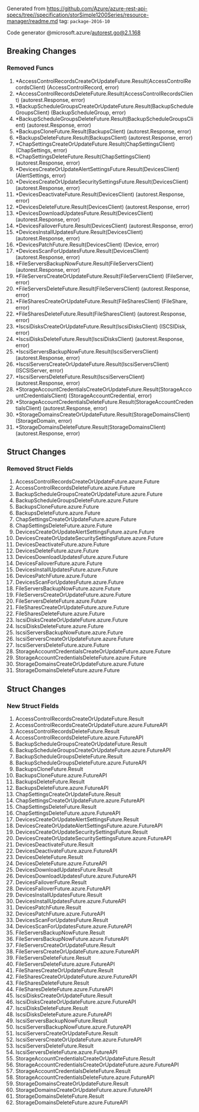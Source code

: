 Generated from https://github.com/Azure/azure-rest-api-specs/tree//specification/storSimple1200Series/resource-manager/readme.md tag: `package-2016-10`

Code generator @microsoft.azure/autorest.go@2.1.168

## Breaking Changes

### Removed Funcs

1. *AccessControlRecordsCreateOrUpdateFuture.Result(AccessControlRecordsClient) (AccessControlRecord, error)
1. *AccessControlRecordsDeleteFuture.Result(AccessControlRecordsClient) (autorest.Response, error)
1. *BackupScheduleGroupsCreateOrUpdateFuture.Result(BackupScheduleGroupsClient) (BackupScheduleGroup, error)
1. *BackupScheduleGroupsDeleteFuture.Result(BackupScheduleGroupsClient) (autorest.Response, error)
1. *BackupsCloneFuture.Result(BackupsClient) (autorest.Response, error)
1. *BackupsDeleteFuture.Result(BackupsClient) (autorest.Response, error)
1. *ChapSettingsCreateOrUpdateFuture.Result(ChapSettingsClient) (ChapSettings, error)
1. *ChapSettingsDeleteFuture.Result(ChapSettingsClient) (autorest.Response, error)
1. *DevicesCreateOrUpdateAlertSettingsFuture.Result(DevicesClient) (AlertSettings, error)
1. *DevicesCreateOrUpdateSecuritySettingsFuture.Result(DevicesClient) (autorest.Response, error)
1. *DevicesDeactivateFuture.Result(DevicesClient) (autorest.Response, error)
1. *DevicesDeleteFuture.Result(DevicesClient) (autorest.Response, error)
1. *DevicesDownloadUpdatesFuture.Result(DevicesClient) (autorest.Response, error)
1. *DevicesFailoverFuture.Result(DevicesClient) (autorest.Response, error)
1. *DevicesInstallUpdatesFuture.Result(DevicesClient) (autorest.Response, error)
1. *DevicesPatchFuture.Result(DevicesClient) (Device, error)
1. *DevicesScanForUpdatesFuture.Result(DevicesClient) (autorest.Response, error)
1. *FileServersBackupNowFuture.Result(FileServersClient) (autorest.Response, error)
1. *FileServersCreateOrUpdateFuture.Result(FileServersClient) (FileServer, error)
1. *FileServersDeleteFuture.Result(FileServersClient) (autorest.Response, error)
1. *FileSharesCreateOrUpdateFuture.Result(FileSharesClient) (FileShare, error)
1. *FileSharesDeleteFuture.Result(FileSharesClient) (autorest.Response, error)
1. *IscsiDisksCreateOrUpdateFuture.Result(IscsiDisksClient) (ISCSIDisk, error)
1. *IscsiDisksDeleteFuture.Result(IscsiDisksClient) (autorest.Response, error)
1. *IscsiServersBackupNowFuture.Result(IscsiServersClient) (autorest.Response, error)
1. *IscsiServersCreateOrUpdateFuture.Result(IscsiServersClient) (ISCSIServer, error)
1. *IscsiServersDeleteFuture.Result(IscsiServersClient) (autorest.Response, error)
1. *StorageAccountCredentialsCreateOrUpdateFuture.Result(StorageAccountCredentialsClient) (StorageAccountCredential, error)
1. *StorageAccountCredentialsDeleteFuture.Result(StorageAccountCredentialsClient) (autorest.Response, error)
1. *StorageDomainsCreateOrUpdateFuture.Result(StorageDomainsClient) (StorageDomain, error)
1. *StorageDomainsDeleteFuture.Result(StorageDomainsClient) (autorest.Response, error)

## Struct Changes

### Removed Struct Fields

1. AccessControlRecordsCreateOrUpdateFuture.azure.Future
1. AccessControlRecordsDeleteFuture.azure.Future
1. BackupScheduleGroupsCreateOrUpdateFuture.azure.Future
1. BackupScheduleGroupsDeleteFuture.azure.Future
1. BackupsCloneFuture.azure.Future
1. BackupsDeleteFuture.azure.Future
1. ChapSettingsCreateOrUpdateFuture.azure.Future
1. ChapSettingsDeleteFuture.azure.Future
1. DevicesCreateOrUpdateAlertSettingsFuture.azure.Future
1. DevicesCreateOrUpdateSecuritySettingsFuture.azure.Future
1. DevicesDeactivateFuture.azure.Future
1. DevicesDeleteFuture.azure.Future
1. DevicesDownloadUpdatesFuture.azure.Future
1. DevicesFailoverFuture.azure.Future
1. DevicesInstallUpdatesFuture.azure.Future
1. DevicesPatchFuture.azure.Future
1. DevicesScanForUpdatesFuture.azure.Future
1. FileServersBackupNowFuture.azure.Future
1. FileServersCreateOrUpdateFuture.azure.Future
1. FileServersDeleteFuture.azure.Future
1. FileSharesCreateOrUpdateFuture.azure.Future
1. FileSharesDeleteFuture.azure.Future
1. IscsiDisksCreateOrUpdateFuture.azure.Future
1. IscsiDisksDeleteFuture.azure.Future
1. IscsiServersBackupNowFuture.azure.Future
1. IscsiServersCreateOrUpdateFuture.azure.Future
1. IscsiServersDeleteFuture.azure.Future
1. StorageAccountCredentialsCreateOrUpdateFuture.azure.Future
1. StorageAccountCredentialsDeleteFuture.azure.Future
1. StorageDomainsCreateOrUpdateFuture.azure.Future
1. StorageDomainsDeleteFuture.azure.Future

## Struct Changes

### New Struct Fields

1. AccessControlRecordsCreateOrUpdateFuture.Result
1. AccessControlRecordsCreateOrUpdateFuture.azure.FutureAPI
1. AccessControlRecordsDeleteFuture.Result
1. AccessControlRecordsDeleteFuture.azure.FutureAPI
1. BackupScheduleGroupsCreateOrUpdateFuture.Result
1. BackupScheduleGroupsCreateOrUpdateFuture.azure.FutureAPI
1. BackupScheduleGroupsDeleteFuture.Result
1. BackupScheduleGroupsDeleteFuture.azure.FutureAPI
1. BackupsCloneFuture.Result
1. BackupsCloneFuture.azure.FutureAPI
1. BackupsDeleteFuture.Result
1. BackupsDeleteFuture.azure.FutureAPI
1. ChapSettingsCreateOrUpdateFuture.Result
1. ChapSettingsCreateOrUpdateFuture.azure.FutureAPI
1. ChapSettingsDeleteFuture.Result
1. ChapSettingsDeleteFuture.azure.FutureAPI
1. DevicesCreateOrUpdateAlertSettingsFuture.Result
1. DevicesCreateOrUpdateAlertSettingsFuture.azure.FutureAPI
1. DevicesCreateOrUpdateSecuritySettingsFuture.Result
1. DevicesCreateOrUpdateSecuritySettingsFuture.azure.FutureAPI
1. DevicesDeactivateFuture.Result
1. DevicesDeactivateFuture.azure.FutureAPI
1. DevicesDeleteFuture.Result
1. DevicesDeleteFuture.azure.FutureAPI
1. DevicesDownloadUpdatesFuture.Result
1. DevicesDownloadUpdatesFuture.azure.FutureAPI
1. DevicesFailoverFuture.Result
1. DevicesFailoverFuture.azure.FutureAPI
1. DevicesInstallUpdatesFuture.Result
1. DevicesInstallUpdatesFuture.azure.FutureAPI
1. DevicesPatchFuture.Result
1. DevicesPatchFuture.azure.FutureAPI
1. DevicesScanForUpdatesFuture.Result
1. DevicesScanForUpdatesFuture.azure.FutureAPI
1. FileServersBackupNowFuture.Result
1. FileServersBackupNowFuture.azure.FutureAPI
1. FileServersCreateOrUpdateFuture.Result
1. FileServersCreateOrUpdateFuture.azure.FutureAPI
1. FileServersDeleteFuture.Result
1. FileServersDeleteFuture.azure.FutureAPI
1. FileSharesCreateOrUpdateFuture.Result
1. FileSharesCreateOrUpdateFuture.azure.FutureAPI
1. FileSharesDeleteFuture.Result
1. FileSharesDeleteFuture.azure.FutureAPI
1. IscsiDisksCreateOrUpdateFuture.Result
1. IscsiDisksCreateOrUpdateFuture.azure.FutureAPI
1. IscsiDisksDeleteFuture.Result
1. IscsiDisksDeleteFuture.azure.FutureAPI
1. IscsiServersBackupNowFuture.Result
1. IscsiServersBackupNowFuture.azure.FutureAPI
1. IscsiServersCreateOrUpdateFuture.Result
1. IscsiServersCreateOrUpdateFuture.azure.FutureAPI
1. IscsiServersDeleteFuture.Result
1. IscsiServersDeleteFuture.azure.FutureAPI
1. StorageAccountCredentialsCreateOrUpdateFuture.Result
1. StorageAccountCredentialsCreateOrUpdateFuture.azure.FutureAPI
1. StorageAccountCredentialsDeleteFuture.Result
1. StorageAccountCredentialsDeleteFuture.azure.FutureAPI
1. StorageDomainsCreateOrUpdateFuture.Result
1. StorageDomainsCreateOrUpdateFuture.azure.FutureAPI
1. StorageDomainsDeleteFuture.Result
1. StorageDomainsDeleteFuture.azure.FutureAPI
